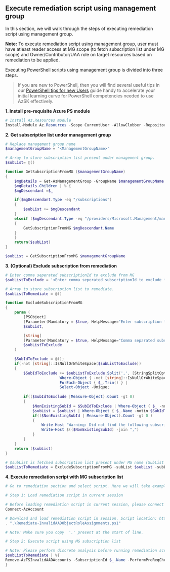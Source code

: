## Execute remediation script using management group

In this section, we will walk through the steps of executing remediation script using management group. 

**Note:** To execute remediation script using management group, user must have atleast reader access at MG scope (to fetch subscription list under MG scope) and Owner/Contributor/UAA role on target resources based on remediation to be applied.

Executing PowerShell scripts using management group is divided into three steps. 

> If you are new to PowerShell, then you will find several useful tips in our [PowerShell tips for new Users](https://github.com/azsk/DevOpsKit-docs/tree/master/00b-Getting-Started) guide 
> handy to accelerate your initial learning curve for PowerShell competencies needed to use AzSK effectively.

**1. Install pre-requisite Azure PS module**

``` PowerShell
# Install Az.Resources module
Install-Module Az.Resources -Scope CurrentUser -AllowClobber -Repository PSGallery
```

**2. Get subscription list under management group**

``` PowerShell
# Replace management group name
$managementGroupName = '<ManagementGroupName>'

# Array to store subscription list present under management group.
$subList= @()

function GetSubscriptionFromMG ($managementGroupName)
{
    $mgDetails = Get-AzManagementGroup -GroupName $managementGroupName -Expand -Recurse
    $mgDetails.Children | % {
    $mgDescendant =$_

    if($mgDescendant.Type -eq "/subscriptions")
    {
        $subList += $mgDescendant
    }
    elseif ($mgDescendant.Type -eq "/providers/Microsoft.Management/managementGroups")
    {
        GetSubscriptionFromMG $mgDescendant.Name
    }
    }
    return($subList)
}

$subList = GetSubscriptionFromMG $managementGroupName
```

**3. (Optional) Exclude subscription from remediation**
``` PowerShell
# Enter comma seperated subscriptionId to exclude from MG
$subListToExclude = '<Enter comma seperated subscriptionId to exclude from MG>'

# Array to store subscription list to remediate.
$subListToRemediate = @()

function ExcludeSubscriptionFromMG
{
    param (
        [PSObject]
        [Parameter(Mandatory = $true, HelpMessage="Enter subscription list fetched from MG")]
        $subList,

        [string]
        [Parameter(Mandatory = $true, HelpMessage="Comma separated subscriptionId which need to exclude from remediation")]
        $subListToExclude
    )

    $SubIdToExclude = @();
	if(-not [string]::IsNullOrWhiteSpace($subListToExclude))
	{
		$SubIdToExclude += $subListToExclude.Split(',', [StringSplitOptions]::RemoveEmptyEntries) | 
						Where-Object { -not [string]::IsNullOrWhiteSpace($_) } |
						ForEach-Object { $_.Trim() } |
						Select-Object -Unique;
            
        if(($SubIdToExclude |Measure-Object).Count -gt 0)
        {
            $NonExistingSubId = $SubIdToExclude | Where-Object { $_ -notin $subList.Name }
            $subList = $subList | Where-Object { $_.Name -notin $SubIdToExclude }   
            if(($NonExistingSubId | Measure-Object).Count -gt 0 )
			{
				Write-Host "Warning: Did not find the following subscriptionId in given MG name for exclusion:" -ForegroundColor Yellow
				Write-Host $(($NonExistingSubId) -join ",")
			}	
        }
	}
    return ($subList)
}

# $subList is fetched subscription list present under MG name (SubList fetched from step 3)
$subListToRemediate = ExcludeSubscriptionFromMG -subList $subList -subListToExclude $subListToExclude
```

**4. Execute remediation script with MG subscription list**

``` PowerShell
# Go to remediation section and select script. Here we will take example of deprecated account.

# Step 1: Load remediation script in current session

# Before loading remediation script in current session, please connect to AzAccount
Connect-AzAccount

# Download and load remediation script in session. Script location: https://aka.ms/azts-docs/rscript/Azure_Subscription_AuthZ_Remove_Deprecated_Accounts
. ".\Remediate-InvalidAADObjectRoleAssignments.ps1"

# Note: Make sure you copy  '.' present at the start of line.

# Step 2: Execute script using MG subscription list

# Note: Please perform discrete analysis before running remediation script using management groups.
$subListToRemediate | %{
Remove-AzTSInvalidAADAccounts -SubscriptionId $_.Name -PerformPreReqCheck: $true
}

```
